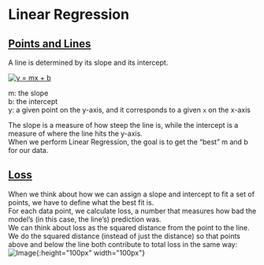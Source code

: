 # Linear Regression

## [Points and Lines](https://www.codecademy.com/paths/finance-python/tracks/regression-for-finance/modules/linear-regression-python-finance/lessons/linear-regression/exercises/points-and-lines)
A line is determined by its slope and its intercept.

<a href="https://www.codecogs.com/eqnedit.php?latex=y&space;=&space;mx&space;&plus;&space;b" target="_blank"><img src="https://latex.codecogs.com/gif.latex?y&space;=&space;mx&space;&plus;&space;b" title="y = mx + b" /></a>

m: the slope<br />
b: the intercept<br />
y: a given point on the y-axis, and it corresponds to a given `x` on the x-axis

The slope is a measure of how steep the line is, while the intercept is a measure of where the line hits the y-axis.<br />
When we perform Linear Regression, the goal is to get the “best” m and b for our data.
## [Loss](https://www.codecademy.com/paths/finance-python/tracks/regression-for-finance/modules/linear-regression-python-finance/lessons/linear-regression/exercises/loss)
When we think about how we can assign a slope and intercept to fit a set of points, we have to define what the best fit is.<br />
For each data point, we calculate loss, a number that measures how bad the model’s (in this case, the line’s) prediction was.<br />
We can think about loss as the squared distance from the point to the line. We do the squared distance (instead of just the distance) so that points above and below the line both contribute to total loss in the same way:
![Image](https://content.codecademy.com/programs/machine-learning/linear-regression/points.svg){:height="100px" width="100px"}

